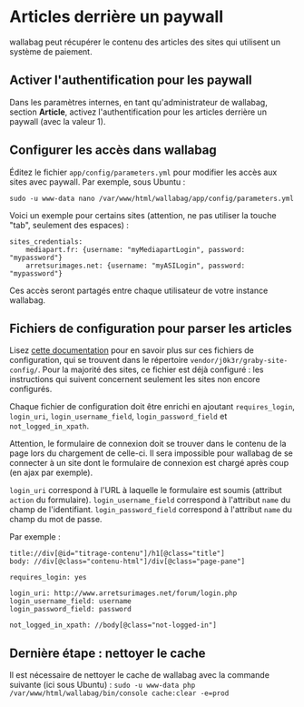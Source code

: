Articles derrière un paywall
============================

wallabag peut récupérer le contenu des articles des sites qui utilisent
un système de paiement.

Activer l'authentification pour les paywall
-------------------------------------------

Dans les paramètres internes, en tant qu'administrateur de wallabag,
section **Article**, activez l'authentification pour les articles
derrière un paywall (avec la valeur 1).

Configurer les accès dans wallabag
----------------------------------

Éditez le fichier `app/config/parameters.yml` pour modifier les accès
aux sites avec paywall. Par exemple, sous Ubuntu :

`sudo -u www-data nano /var/www/html/wallabag/app/config/parameters.yml`

Voici un exemple pour certains sites (attention, ne pas utiliser la
touche "tab", seulement des espaces) :

``` {.sourceCode .yaml}
sites_credentials:
    mediapart.fr: {username: "myMediapartLogin", password: "mypassword"}
    arretsurimages.net: {username: "myASILogin", password: "mypassword"}
```

<div class="admonition note">

Ces accès seront partagés entre chaque utilisateur de votre instance
wallabag.

</div>

Fichiers de configuration pour parser les articles
--------------------------------------------------

<div class="admonition note">

Lisez [cette
documentation](http://doc.wallabag.org/fr/master/user/errors_during_fetching.html)
pour en savoir plus sur ces fichiers de configuration, qui se trouvent
dans le répertoire `vendor/j0k3r/graby-site-config/`. Pour la majorité
des sites, ce fichier est déjà configuré : les instructions qui suivent
concernent seulement les sites non encore configurés.

</div>

Chaque fichier de configuration doit être enrichi en ajoutant
`requires_login`, `login_uri`, `login_username_field`,
`login_password_field` et `not_logged_in_xpath`.

Attention, le formulaire de connexion doit se trouver dans le contenu de
la page lors du chargement de celle-ci. Il sera impossible pour wallabag
de se connecter à un site dont le formulaire de connexion est chargé
après coup (en ajax par exemple).

`login_uri` correspond à l'URL à laquelle le formulaire est soumis
(attribut `action` du formulaire). `login_username_field` correspond à
l'attribut `name` du champ de l'identifiant. `login_password_field`
correspond à l'attribut `name` du champ du mot de passe.

Par exemple :

``` {.sourceCode .}
title://div[@id="titrage-contenu"]/h1[@class="title"]
body: //div[@class="contenu-html"]/div[@class="page-pane"]

requires_login: yes

login_uri: http://www.arretsurimages.net/forum/login.php
login_username_field: username
login_password_field: password

not_logged_in_xpath: //body[@class="not-logged-in"]
```

Dernière étape : nettoyer le cache
----------------------------------

Il est nécessaire de nettoyer le cache de wallabag avec la commande
suivante (ici sous Ubuntu) :
`sudo -u www-data php /var/www/html/wallabag/bin/console cache:clear -e=prod`
